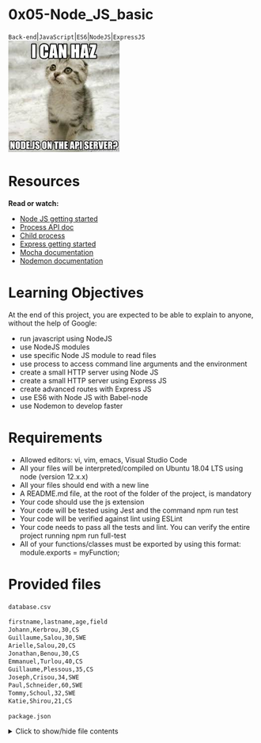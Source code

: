 # 0x05-Node_JS_basic

``Back-end``|``JavaScript``|``ES6``|``NodeJS``|``ExpressJS``
![img](https://github.com/AishaKhalfan/alx-backend-javascript/blob/main/0x05-Node_JS_basic/a2.jpeg)

# Resources

**Read or watch:**

- [Node JS getting started](https://nodejs.org/en/docs/guides/getting-started-guide)
- [Process API doc](https://node.readthedocs.io/en/latest/api/process/)
- [Child process](https://nodejs.org/api/child_process.html)
- [Express getting started](https://expressjs.com/en/starter/installing.html)
- [Mocha documentation](https://mochajs.org/)
- [Nodemon documentation](https://github.com/remy/nodemon#nodemon)

# Learning Objectives
At the end of this project, you are expected to be able to explain to anyone, without the help of Google:

- run javascript using NodeJS
- use NodeJS modules
- use specific Node JS module to read files
- use process to access command line arguments and the environment
- create a small HTTP server using Node JS
- create a small HTTP server using Express JS
- create advanced routes with Express JS
- use ES6 with Node JS with Babel-node
- use Nodemon to develop faster

# Requirements
- Allowed editors: vi, vim, emacs, Visual Studio Code
- All your files will be interpreted/compiled on Ubuntu 18.04 LTS using node (version 12.x.x)
- All your files should end with a new line
- A README.md file, at the root of the folder of the project, is mandatory
- Your code should use the js extension
- Your code will be tested using Jest and the command npm run test
- Your code will be verified against lint using ESLint
- Your code needs to pass all the tests and lint. You can verify the entire project running npm run full-test
- All of your functions/classes must be exported by using this format: module.exports = myFunction;

# Provided files
``database.csv``
```csv
firstname,lastname,age,field
Johann,Kerbrou,30,CS
Guillaume,Salou,30,SWE
Arielle,Salou,20,CS
Jonathan,Benou,30,CS
Emmanuel,Turlou,40,CS
Guillaume,Plessous,35,CS
Joseph,Crisou,34,SWE
Paul,Schneider,60,SWE
Tommy,Schoul,32,SWE
Katie,Shirou,21,CS
```

``package.json``
<details>
<summary>Click to show/hide file contents</summary>

```json
{
  "name": "node_js_basics",
  "version": "1.0.0",
  "description": "",
  "main": "index.js",
  "scripts": {
    "lint": "./node_modules/.bin/eslint",
    "check-lint": "lint [0-9]*.js",
    "test": "./node_modules/mocha/bin/mocha --require babel-register --exit",
    "dev": "nodemon --exec babel-node --presets babel-preset-env ./server.js ./database.csv"
  },
  "author": "",
  "license": "ISC",
  "dependencies": {
    "chai-http": "^4.3.0",
    "express": "^4.17.1"
  },
  "devDependencies": {
    "babel-cli": "^6.26.0",
    "babel-preset-env": "^1.7.0",
    "nodemon": "^2.0.2",
    "eslint": "^6.4.0",
    "eslint-config-airbnb-base": "^14.0.0",
    "eslint-plugin-import": "^2.18.2",
    "eslint-plugin-jest": "^22.17.0",
    "chai": "^4.2.0",
    "mocha": "^6.2.2",
    "request": "^2.88.0",
    "sinon": "^7.5.0"
  }
}

</details>
```

``babel.config.js``
<details>
<summary>Click to show/hide file contents</summary>

```js
module.exports = {
  presets: [
    [
      '@babel/preset-env',
      {
        targets: {
          node: 'current',
        },
      },
    ],
  ],
};
</details>
```
``.eslintrc.js``

<details>
<summary>Click to show/hide file contents</summary>

```js
module.exports = {
  env: {
    browser: false,
    es6: true,
    jest: true,
  },
  extends: [
    'airbnb-base',
    'plugin:jest/all',
  ],
  globals: {
    Atomics: 'readonly',
    SharedArrayBuffer: 'readonly',
  },
  parserOptions: {
    ecmaVersion: 2018,
    sourceType: 'module',
  },
  plugins: ['jest'],
  rules: {
    'max-classes-per-file': 'off',
    'no-underscore-dangle': 'off',
    'no-console': 'off',
    'no-shadow': 'off',
    'no-restricted-syntax': [
      'error',
      'LabeledStatement',
      'WithStatement',
    ],
  },
  overrides:[
    {
      files: ['*.js'],
      excludedFiles: 'babel.config.js',
    }
  ]
};
</details>
```

**and…**
Don’t forget to run ``$ npm install`` when you have the ``package.json``

# Tasks
# Task 0. Executing basic javascript with Node JS

In the file ``0-console.js``, create a function named ``displayMessage`` that prints in ``STDOUT`` the string argument.
```bash
khalfan@aisha:~$ cat 0-main.js
const displayMessage = require('./0-console');

displayMessage("Hello NodeJS!");

khalfan@aisha:~$ node 0-main.js
Hello NodeJS!
khalfan@aisha:~$
```
Repo:

- GitHub repository: alx-backend-javascript
- Directory: 0x05-Node_JS_basic
- File: 0-console.js
   
# Task 1. Using Process stdin

Create a program named ``1-stdin.js`` that will be executed through command line:

- It should display the message ``Welcome to Holberton School, what is your name?`` (followed by a new line)
- The user should be able to input their name on a new line
- The program should display ``Your name is: INPUT``
- When the user ends the program, it should display ``This important software is now closing`` (followed by a new line)

**Requirements:**

- Your code will be tested through a child process, make sure you have everything you need for that
```
khalfan@aisha:~$ node 1-stdin.js 
Welcome to Holberton School, what is your name?
Bob
Your name is: Bob
khalfan@aisha:~$ 
khalfan@aisha:~$ echo "John" | node 1-stdin.js 
Welcome to Holberton School, what is your name?
Your name is: John
This important software is now closing
khalfan@aisha:~$ 
```
Repo:

- GitHub repository: alx-backend-javascript
- Directory: 0x05-Node_JS_basic
- File: 1-stdin.js
   
# Task 2. Reading a file synchronously with Node JS

Using the database ``database.csv`` (provided in project description), create a function ``countStudents`` in the file ``2-read_file.js``

- Create a function named ``countStudents``. It should accept a path in argument
- The script should attempt to read the database file synchronously
- If the database is not available, it should throw an error with the text ``Cannot load the database``
- If the database is available, it should log the following message to the console ``Number of students: NUMBER_OF_STUDENTS``
- It should log the number of students in each field, and the list with the following format: ``Number of students in FIELD: 6. List: LIST_OF_FIRSTNAMES``
- CSV file can contain empty lines (at the end) - and they are not a valid student!
```
khalfan@aisha:~$ cat 2-main_0.js
const countStudents = require('./2-read_file');

countStudents("nope.csv");

khalfan@aisha:~$ node 2-main_0.js
2-read_file.js:9
    throw new Error('Cannot load the database');
    ^

Error: Cannot load the database
...
khalfan@aisha:~$
khalfan@aisha:~$ cat 2-main_1.js
const countStudents = require('./2-read_file');

countStudents("database.csv");

khalfan@aisha:~$ node 2-main_1.js
Number of students: 10
Number of students in CS: 6. List: Johann, Arielle, Jonathan, Emmanuel, Guillaume, Katie
Number of students in SWE: 4. List: Guillaume, Joseph, Paul, Tommy
khalfan@aisha:~$ 
```
Repo:

- GitHub repository: alx-backend-javascript
- Directory: 0x05-Node_JS_basic
- File: 2-read_file.js
   
# Task 3. Reading a file asynchronously with Node JS

Using the database ``database.csv`` (provided in project description), create a function ``countStudents`` in the file ``3-read_file_async.js``

- Create a function named ``countStudents``. It should accept a path in argument (same as in ``2-read_file.js``)
- The script should attempt to read the database file asynchronously
- The function should return a Promise
- If the database is not available, it should throw an error with the text ``Cannot load the database``
- If the database is available, it should log the following message to the console ``Number of students: NUMBER_OF_STUDENTS``
- It should log the number of students in each field, and the list with the following format: ``Number of students in FIELD: 6. List: LIST_OF_FIRSTNAMES``
- CSV file can contain empty lines (at the end) - and they are not a valid student!
```
khalfan@aisha:~$ cat 3-main_0.js
const countStudents = require('./3-read_file_async');

countStudents("nope.csv")
    .then(() => {
        console.log("Done!");
    })
        .catch((error) => {
        console.log(error);
    });

khalfan@aisha:~$ node 3-main_0.js
Error: Cannot load the database
...
khalfan@aisha:~$
khalfan@aisha:~$ cat 3-main_1.js
const countStudents = require('./3-read_file_async');

countStudents("database.csv")
    .then(() => {
        console.log("Done!");
    })
        .catch((error) => {
        console.log(error);
    });
console.log("After!");

khalfan@aisha:~$ node 3-main_1.js
After!
Number of students: 10
Number of students in CS: 6. List: Johann, Arielle, Jonathan, Emmanuel, Guillaume, Katie
Number of students in SWE: 4. List: Guillaume, Joseph, Paul, Tommy
Done!
khalfan@aisha:~$ 
```
Tips:

- Using asynchronous callbacks is the preferred way to write code in Node to avoid blocking threads
Repo:

- GitHub repository: alx-backend-javascript
- Directory: 0x05-Node_JS_basic
- File: 3-read_file_async.js
   
# Task 4. Create a small HTTP server using Node's HTTP module

In a file named ``4-http.js``, create a small ``HTTP`` server using the ``http`` module:

- It should be assigned to the variable ``app`` and this one must be exported
- HTTP server should listen on port 1245
- Displays ``Hello Holberton School!`` in the page body for any endpoint as plain text

In terminal 1:
```bash
khalfan@aisha:~$ node 4-http.js
...
```
In terminal 2:
```bash
khalfan@aisha:~$ curl localhost:1245 && echo ""
Hello Holberton School!
khalfan@aisha:~$ 
khalfan@aisha:~$ curl localhost:1245/any_endpoint && echo ""
Hello Holberton School!
khalfan@aisha:~$ 
```
Repo:

- GitHub repository: alx-backend-javascript
- Directory: 0x05-Node_JS_basic
- File: 4-http.js
   
# Task 5. Create a more complex HTTP server using Node's HTTP module

In a file named ``5-http.js``, create a small HTTP server using the http module:

- It should be assigned to the variable app and this one must be exported
- HTTP server should listen on port 1245
- It should return plain text
- When the URL path is ``/``, it should display ``Hello Holberton School!`` in the page body
- When the URL path is ``/students``, it should display ``This is the list of our students`` followed by the same content as the file ``3-read_file_async.js`` (with and without the database) - the name of the database must be passed as argument of the file
- CSV file can contain empty lines (at the end) - and they are not a valid student!
Terminal 1:
```bash
khalfan@aisha:~$ node 5-http.js database.csv
...
```
In terminal 2:
```bash
khalfan@aisha:~$ curl localhost:1245 && echo ""
Hello Holberton School!
khalfan@aisha:~$ 
khalfan@aisha:~$ curl localhost:1245/students && echo ""
This is the list of our students
Number of students: 10
Number of students in CS: 6. List: Johann, Arielle, Jonathan, Emmanuel, Guillaume, Katie
Number of students in SWE: 4. List: Guillaume, Joseph, Paul, Tommy
khalfan@aisha:~$ 
```
Repo:

- GitHub repository: alx-backend-javascript
- Directory: 0x05-Node_JS_basic
- File: 5-http.js
   
# Task 6. Create a small HTTP server using Express

Install Express and in a file named ``6-http_express.js``, create a small HTTP server using Express module:

- It should be assigned to the variable ``app`` and this one must be exported
- HTTP server should listen on port 1245
- Displays ``Hello Holberton School!`` in the page body for the endpoint ``/``
In terminal 1:
```bash
khalfan@aisha:~$ node 6-http_express.js
...
```
In terminal 2:
```bash
khalfan@aisha:~$ curl localhost:1245 && echo ""
Hello Holberton School!
khalfan@aisha:~$ 
khalfan@aisha:~$ curl localhost:1245/any_endpoint && echo ""
<!DOCTYPE html>
<html lang="en">
<head>
<meta charset="utf-8">
<title>Error</title>
</head>
<body>
<pre>Cannot GET /lskdlskd</pre>
</body>
</html> 
khalfan@aisha:~$ 
```
Repo:

- GitHub repository: alx-backend-javascript
- Directory: 0x05-Node_JS_basic
- File: 6-http_express.js
   
# Task 7. Create a more complex HTTP server using Express

In a file named ``7-http_express.js``, recreate the small HTTP server using Express:

- It should be assigned to the variable app and this one must be exported
- HTTP server should listen on port 1245
- It should return plain text
- When the URL path is ``/``, it should display ``Hello Holberton School!`` in the page body
- When the URL path is ``/students``, it should display ``This is the list of our students`` followed by the same content as the file ``3-read_file_async.js`` (with and without the database) - the name of the database must be passed as argument of the file
- CSV file can contain empty lines (at the end) - and they are not a valid student!
Terminal 1:
```bash
khalfan@aisha:~$ node 7-http_express.js database.csv
...
```
In terminal 2:
```bash
khalfan@aisha:~$ curl localhost:1245 && echo ""
Hello Holberton School!
khalfan@aisha:~$ 
khalfan@aisha:~$ curl localhost:1245/students && echo ""
This is the list of our students
Number of students: 10
Number of students in CS: 6. List: Johann, Arielle, Jonathan, Emmanuel, Guillaume, Katie
Number of students in SWE: 4. List: Guillaume, Joseph, Paul, Tommy
khalfan@aisha:~$ 
```
Repo:

- GitHub repository: alx-backend-javascript
- Directory: 0x05-Node_JS_basic
- File: 7-http_express.js
   
# Task 8. Organize a complex HTTP server using Express

Obviously writing every part of a server within a single file is not sustainable. Let’s create a full server in a directory named ``full_server``.

Since you have used ES6 and Babel in the past projects, let’s use ``babel-node`` to allow to use ES6 functions like ``import`` or ``export``.

# 8.1 Organize the structure of the server
- Create 2 directories within:
	- controllers
	- routes
- Create a file ``full_server/utils.js``, in the file create a function named ``readDatabase`` that accepts a file path as argument:
	- It should read the database asynchronously
	- It should return a promise
	- When the file is not accessible, it should reject the promise with the error
	- When the file can be read, it should return an object of arrays of the firstname of students per fields
# 8.2 Write the App controller
Inside the file ``full_server/controllers/AppController.js``:

- Create a class named ``AppController``. Add a static method named ``getHomepage``
- The method accepts ``request`` and ``response`` as argument. It returns a 200 status and the message ``Hello Holberton School!``

# 8.3 Write the Students controller
Inside the file ``full_server/controllers/StudentsController.js``, create a class named ``StudentsController``. Add two static methods:

The first one is ``getAllStudents``:

- The method accepts ``request`` and ``response`` as argument
- It should return a status 200
- It calls the function ``readDatabase`` from the utils file, and display in the page:
	- First line: ``This is the list of our students``
	- And for each field (order by alphabetic order case insensitive), a line that displays the number of students in the field, and the list of first names (ordered by appearance in the database file) with the following format: ``Number of students in FIELD: 6. List: LIST_OF_FIRSTNAMES``
- If the database is not available, it should return a status 500 and the error message ``Cannot load the database``
The second one is ``getAllStudentsByMajor``:

- The method accepts ``request`` and ``response`` as argument
- It should return a status 200
- It uses a parameter that the user can pass to the browser ``major``. The ``major`` can only be ``CS`` or ``SWE``. If the user is passing another parameter, the server should return a ``500`` and the error ``Major parameter must be CS or SWE``
- It calls the function ``readDatabase`` from the ``utils`` file, and display in the page the list of first names for the students (ordered by appearance in the database file) in the specified field ``List: LIST_OF_FIRSTNAMES_IN_THE_FIELD``
- If the database is not available, it should return a status 500 and the error message ``Cannot load the database``

# 8.4 Write the routes
Inside the file ``full_server/routes/index.js``:

- Link the route ``/`` to the ``AppController``
- Link the route ``/students`` and ``/students/:major`` to the ``StudentsController``

# 8.5 Write the server reusing everything you created
Inside the file named ``full_server/server.js``, create a small Express server:

- It should use the routes defined in ``full_server/routes/index.js``
- It should use the port ``1245``

# 8.6 Update ``package.json`` (if you are running it from outside the folder ``full_server``)
If you are starting node from outside of the folder ``full_server``, you will have to update the command ``dev`` by: ``nodemon --exec babel-node --presets babel-preset-env ./full_server/server.js ./database.csv``

**Warning**:

- Don’t forget to export your express app at the end of ``server.js (export default app;)``
- The database filename is passed as argument of the ``server.js`` BUT, for testing purpose, you should retrieve this filename at the execution (when ``getAllStudents`` or ``getAllStudentsByMajor`` are called for example)
In terminal 1:
```bash
khalfan@aisha:~$ npm run dev
...
```
In terminal 2:
```bash
khalfan@aisha:~$ curl localhost:1245 && echo ""
Hello Holberton School!
khalfan@aisha:~$ 
khalfan@aisha:~$ curl localhost:1245/students && echo ""
This is the list of our students
Number of students in CS: 6. List: Johann, Arielle, Jonathan, Emmanuel, Guillaume, Katie
Number of students in SWE: 4. List: Guillaume, Joseph, Paul, Tommy
khalfan@aisha:~$ 
khalfan@aisha:~$ curl localhost:1245/students/SWE && echo ""
List: Guillaume, Joseph, Paul, Tommy
khalfan@aisha:~$ 
khalfan@aisha:~$ curl localhost:1245/students/French -vvv && echo ""
*   Trying 127.0.0.1...
* TCP_NODELAY set
* Connected to localhost (127.0.0.1) port 1245 (#0)
> GET /students/SWES HTTP/1.1
> Host: localhost:1245
> User-Agent: curl/7.58.0
> Accept: */*
>
< HTTP/1.1 500 Internal Server Error
< X-Powered-By: Express
< Date: Mon, 06 Jul 2020 03:29:00 GMT
< Connection: keep-alive
< Content-Length: 33
<
* Connection #0 to host localhost left intact
Major parameter must be CS or SWE
khalfan@aisha:~$ 
```
If you want to add test to validate your integration, you will need to add this file: ``.babelrc``
<details>
<summary>Click to show/hide file contents</summary>

```.babelrc
{
    "presets": [["env", {"exclude": ["transform-regenerator"]}]]
}

</details>
```

Repo:

- GitHub repository: alx-backend-javascript
- Directory: 0x05-Node_JS_basic
- File: full_server/utils.js, full_server/controllers/AppController.js, full_server/controllers/StudentsController.js, full_server/routes/index.js, full_server/server.js
